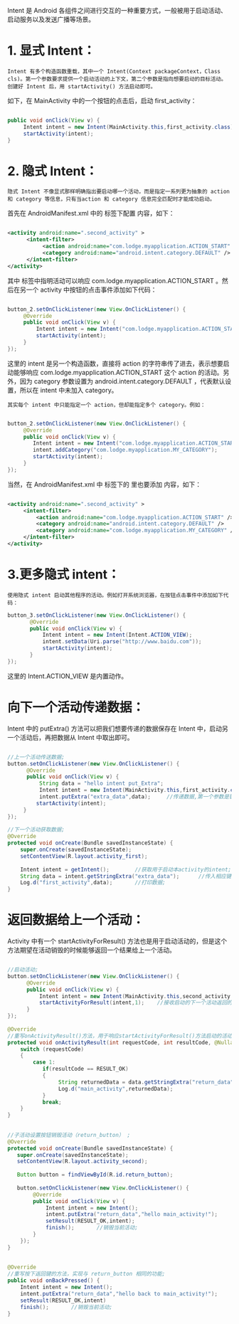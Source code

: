 Intent 是 Android 各组件之间进行交互的一种重要方式，一般被用于启动活动、启动服务以及发送广播等场景。

# 1. 显式 Intent：

    Intent 有多个构造函数重载，其中一个 Intent(Context packageContext，Class cls)。第一个参数要求提供一个启动活动的上下文，第二个参数是指向想要启动的目标活动。创建好 Intent 后，用 startActivity() 方法启动即可。

如下，在 MainActivity 中的一个按钮的点击后，启动 first_activity：

``` java

public void onClick(View v) {
     Intent intent = new Intent(MainActivity.this,first_activity.class);
     startActivity(intent);
}
```

# 2. 隐式 Intent：

    隐式 Intent 不像显式那样明确指出要启动哪一个活动，而是指定一系列更为抽象的 action 和 category 等信息，只有当action 和 category 信息完全匹配时才能成功启动。

首先在 AndroidManifest.xml 中的 <activity> 标签下配置 <intent-filter> 内容，如下：

``` xml

<activity android:name=".second_activity" >
      <intent-filter>
           <action android:name="com.lodge.myapplication.ACTION_START" />
           <category android:name="android.intent.category.DEFAULT" />
      </intent-filter>
</activity>

```

其中 <action> 标签中指明活动可以响应 com.lodge.myapplication.ACTION_START 。然后在另一个 activity 中按钮的点击事件添加如下代码：

``` java

button_2.setOnClickListener(new View.OnClickListener() {
     @Override
     public void onClick(View v) {
         Intent intent = new Intent("com.lodge.myapplication.ACTION_START");     //隐式Intent;
         startActivity(intent);
     }
});

```

  这里的 intent 是另一个构造函数，直接将 action 的字符串传了进去，表示想要启动能够响应 com.lodge.myapplication.ACTION_START 这个 action 的活动。另外，因为 category 参数设置为 android.intent.category.DEFAULT ，代表默认设置，所以在 intent 中未加入 category。

    其实每个 intent 中只能指定一个 action，但却能指定多个 category。例如：

``` java

button_2.setOnClickListener(new View.OnClickListener() {
     @Override
     public void onClick(View v) {
        Intent intent = new Intent("com.lodge.myapplication.ACTION_START");     //隐式Intent;
        intent.addCategory("com.lodge.myapplication.MY_CATEGORY");
        startActivity(intent);
     }
});
```

当然，在 AndroidManifest.xml 中 <activity> 标签下的 <intent-filter> 里也要添加 <category> 内容，如下：

``` xml

<activity android:name=".second_activity" >
     <intent-filter>
         <action android:name="com.lodge.myapplication.ACTION_START" />
         <category android:name="android.intent.category.DEFAULT" />
         <category android:name="com.lodge.myapplication.MY_CATEGORY" />
     </intent-filter>
</activity>

```

# 3.更多隐式 intent：

    使用隐式 intent 启动其他程序的活动。例如打开系统浏览器，在按钮点击事件中添加如下代码：

``` java
button_3.setOnClickListener(new View.OnClickListener() {
       @Override
       public void onClick(View v) {
           Intent intent = new Intent(Intent.ACTION_VIEW);             //更多隐式Intent;
           intent.setData(Uri.parse("http://www.baidu.com"));
           startActivity(intent);
       }
});
```

这里的 Intent.ACTION_VIEW 是内置动作。

# 向下一个活动传递数据：

  Intent 中的 putExtra() 方法可以把我们想要传递的数据保存在 Intent 中，启动另一个活动后，再把数据从 Intent 中取出即可。

``` java

//上一个活动传送数据;
button.setOnClickListener(new View.OnClickListener() {
      @Override
      public void onClick(View v) {
          String data = "hello intent put_Extra";
          Intent intent = new Intent(MainActivity.this,first_activity.class);
          intent.putExtra("extra_data",data);     //传递数据,第一个参数是键值，后一个参数是要传递的数据;
         startActivity(intent);
     }
});
 
//下一个活动获取数据;
@Override
protected void onCreate(Bundle savedInstanceState) {
    super.onCreate(savedInstanceState);
    setContentView(R.layout.activity_first);
 
    Intent intent = getIntent();        //获取用于启动本activity的intent;
    String data = intent.getStringExtra("extra_data");      //传入相应键值，获得数据;
    Log.d("first_activity",data);       //打印数据;
}
```

# 返回数据给上一个活动：

Activity 中有一个 startActivityForResult() 方法也是用于启动活动的，但是这个方法期望在活动销毁的时候能够返回一个结果给上一个活动。

``` java

//启动活动;
button.setOnClickListener(new View.OnClickListener() {
      @Override
      public void onClick(View v) {
          Intent intent = new Intent(MainActivity.this,second_activity.class);
          startActivityForResult(intent,1);    //接收启动的下一个活动返回的数据,第二个参数是请求码，只要是唯一值就行，这里是 1 ;
      }
});
 
@Override
//重写onActivityResult()方法，用于响应startActivityForResult()方法启动的活动;
protected void onActivityResult(int requestCode, int resultCode, @Nullable Intent data) {
    switch (requestCode)
    {
        case 1:
           if(resultCode == RESULT_OK)
           {
                String returnedData = data.getStringExtra("return_data");
                Log.d("main_activity",returnedData);
           }
           break;
    }
}
 
 
//子活动设置按钮销毁活动（return_button） ;
@Override
protected void onCreate(Bundle savedInstanceState) { 
   super.onCreate(savedInstanceState);
   setContentView(R.layout.activity_second);
 
   Button button = findViewById(R.id.return_button);
 
   button.setOnClickListener(new View.OnClickListener() {
        @Override
        public void onClick(View v) {
            Intent intent = new Intent();
            intent.putExtra("return_data","hello main_activity!");
            setResult(RESULT_OK,intent);
            finish();       //销毁当前活动;
        }
    });
}
 
 
@Override
//重写按下返回键的方法，实现与 return_button 相同的功能;
public void onBackPressed() {
    Intent intent = new Intent();
    intent.putExtra("return_data","hello back to main_activity!");
    setResult(RESULT_OK,intent)
    finish();       //销毁当前活动;
}
```

